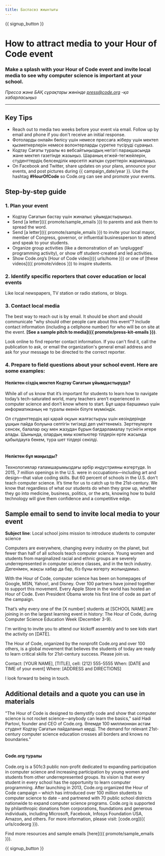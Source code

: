 ```yaml
---
title: Баспасөз жиынтығы
---
```


{{ signup_button }}

# How to attract media to your Hour of Code event

### Make a splash with your Hour of Code event and invite local media to see why computer science is important at your school.

*Пресса және БАҚ сұрақтары жөнінде <press@code.org> -қа хабарласыңыз*

* * *

## Key Tips

- Reach out to media two weeks before your event via email. Follow up by email and phone if you don't receive an initial response.
- Фотоларды онлайн бөлісу үшін немесе прессаға жіберу үшін мектеп қызметкерлерін немесе волонтерларды суретке түсіруді сұраңыз.
- Кодтау Сағаты туралы өз вебсайтыңыздың негізгі парақшасында және мектеп газетінде жазыңыз. Шараның егжей-тегжейлерін, студенттердің белсенділік көрсетіп жатқан суреттерін жариялаңыз.
- On Facebook and Twitter, share updates on your plans, announce your events, and post pictures during {{ campaign_date/year }}. Use the hashtag **#HourOfCode** so Code.org can see and promote your events.

## Step-by-step guide

### 1. Plan your event

- Кодтау Сағатын бастау үшін жиналыс ұйымдастырыңыз.
- Send [a letter]({{ promote/sample_emails }}) to parents and ask them to spread the word.
- Send [a letter]({{ promote/sample_emails }}) to invite your local mayor, member of Congress, governor, or influential businessperson to attend and speak to your students.
- Organize group activities (like a demonstration of an ‘unplugged’ programming activity), or show off student-created and led activities.
- Show Code.org’s [Hour of Code video]({{ urls/home }}) or one of [these videos]({{ promote/videos }}) to inspire students. <br />

### 2. Identify specific reporters that cover education or local events

Like local newspapers, TV station or radio stations, or blogs. <br />

### 3. Contact local media

The best way to reach out is by email. It should be short and should communicate "why should other people care about this event"? Include contact information (including a cellphone number) for who will be on site at the event. **[See a sample pitch to media]({{ promote/press-kit-emails }})**.

Look online to find reporter contact information. If you can't find it, call the publication to ask, or email the organization's general email address and ask for your message to be directed to the correct reporter. <br />

### 4. Prepare to field questions about your school event. Here are some examples:

#### Неліктен сіздің мектеп Кодтау Сағатын ұйымдастыруда?

While all of us know that it’s important for students to learn how to navigate today’s tech-saturated world, many teachers aren’t experienced in computer science and don’t know where to start. Бұл шара баршамыз үшін информатиканың не туралы екенін білуге мүмкіндік.

Ол студенттердің әрі қарай оқуын жалғастыруы үшін көзіндерінде ұшқын пайда болуына септігін тигізеді деп үміттенеміз. Зерттеулерге сенсек, балалар оқу мен жазудан бұрын бағдарламалау түсінігін игере алады. Шынында, олардың миы компьютер тілдерін ерте жасында қабылдауға бекем, тура шет тілдері секілді. <br /> <br />

#### Неліктен бұл маңызды?

Технологиялар ғаламшарымыздағы әрбір индустрияны өзгертуде. In 2015, 7 million openings in the U.S. were in occupations—including art and design—that value coding skills. But 60 percent of schools in the U.S. don't teach computer science. It’s time for us to catch up to the 21st-century. We know that regardless of what our students do when they grow up, whether they go into medicine, business, politics, or the arts, knowing how to build technology will give them confidence and a competitive edge. <br />

<a id="sample-emails"></a>

## Sample email to send to invite local media to your event

**Subject line**: Local school joins mission to introduce students to computer science

Computers are everywhere, changing every industry on the planet, but fewer than half of all schools teach computer science. Young women and students from marginalized racial and ethnic groups are severely underrepresented in computer science classes, and in the tech industry. Дегенімен, жақсы хабар да бар, біз бұны өзгерту жолындамыз.

With the Hour of Code, computer science has been on homepages of Google, MSN, Yahoo!, and Disney. Over 100 partners have joined together to support this movement. Every Apple Store in the world has hosted an Hour of Code. Even President Obama wrote his first line of code as part of the campaign.

That’s why every one of the [X number] students at [SCHOOL NAME] are joining in on the largest learning event in history: The Hour of Code, during Computer Science Education Week (December 3-9).

I'm writing to invite you to attend our kickoff assembly and to see kids start the activity on [DATE].

The Hour of Code, organized by the nonprofit Code.org and over 100 others, is a global movement that believes the students of today are ready to learn critical skills for 21st-century success. Please join us.

Contact: [YOUR NAME], [TITLE], cell: (212) 555-5555 When: [DATE and TIME of your event] Where: [ADDRESS and DIRECTIONS]

I look forward to being in touch. <br />

## Additional details and a quote you can use in materials

"The Hour of Code is designed to demystify code and show that computer science is not rocket science—anybody can learn the basics," said Hadi Partovi, founder and CEO of Code.org. Әлемде 100 миллионнан астам студент Кодтау Сағатын пайдаланып көрді. The demand for relevant 21st-century computer science education crosses all borders and knows no boundaries." <br /> <br />

#### Code.org туралы

Code.org is a 501c3 public non-profit dedicated to expanding participation in computer science and increasing participation by young women and students from other underrepresented groups. Its vision is that every student in every school has the opportunity to learn computer programming. After launching in 2013, Code.org organized the Hour of Code campaign – which has introduced over 100 million students to computer science to date – and partnered with 70 public school districts nationwide to expand computer science programs. Code.org is supported by philanthropic donations from corporations, foundations and generous individuals, including Microsoft, Facebook, Infosys Foundation USA, Amazon, and others. For more information, please visit: [code.org]({{ urls/codeorg }}).

  
Find more resources and sample emails [here]({{ promote/sample_emails }}).

{{ signup_button }}